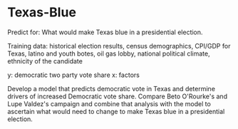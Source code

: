 # Texas-Blue

Predict for: What would make Texas blue in a presidential election. 

Training data: historical election results, census demographics, CPI/GDP for Texas, latino and youth botes, oil gas lobby, national political climate, ethnicity of the candidate

y: democratic two party vote share
x: factors

Develop a model that predicts democratic vote in Texas and determine drivers of increased Democratic vote share. 
Compare Beto O'Rourke's and Lupe Valdez's campaign and combine that analysis with the model to ascertain what would need to change to make Texas blue in a presidential election. 
